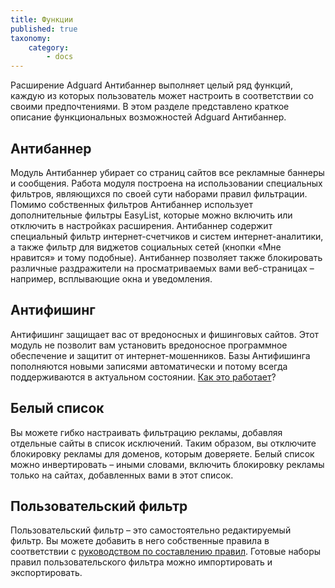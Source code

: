 ```yaml
---
title: Функции
published: true
taxonomy:
    category:
        - docs
---
```


Расширение Adguard Антибаннер выполняет целый ряд функций, каждую из которых пользователь может настроить в соответствии со своими предпочтениями. В этом разделе представлено краткое описание функциональных возможностей Adguard Антибаннер.

## Антибаннер

Модуль Антибаннер убирает со страниц сайтов все рекламные баннеры и сообщения. Работа модуля построена на использовании специальных фильтров, являющихся по своей сути наборами правил фильтрации. Помимо собственных фильтров Антибаннер использует дополнительные фильтры EasyList, которые можно включить или отключить в настройках расширения. Антибаннер содержит специальный фильтр интернет-счетчиков и систем интернет-аналитики, а также фильтр для виджетов социальных сетей (кнопки «Мне нравится» и тому подобные). Антибаннер позволяет также блокировать различные раздражители на просматриваемых вами веб-страницах – например, всплывающие окна и уведомления.

## Антифишинг

Антифишинг защищает вас от вредоносных  и фишинговых сайтов. Этот модуль не позволит вам установить вредоносное программное обеспечение и защитит от интернет-мошенников. Базы Антифишинга пополняются новыми записями автоматически и потому всегда поддерживаются в актуальном состоянии. [Как это работает](https://adguard.com/ru/how-malware-blocked.html)?

## Белый список

Вы можете гибко настраивать фильтрацию рекламы, добавляя отдельные сайты в список исключений. Таким образом, вы отключите блокировку рекламы для доменов, которым доверяете. Белый список можно инвертировать – иными словами, включить блокировку рекламы только на сайтах, добавленных вами в этот список.

## Пользовательский фильтр

Пользовательский фильтр – это самостоятельно редактируемый фильтр. Вы можете добавить в него собственные правила в соответствии с [руководством по составлению правил](http://kb.adguard.com/ru/general/how-to-create-your-own-ad-filters). Готовые наборы правил пользовательского фильтра можно импортировать и экспортировать. 

